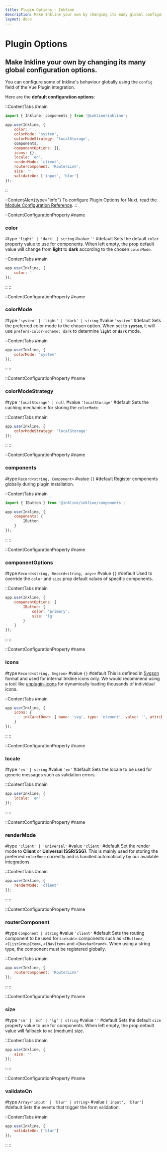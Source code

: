 ```yaml
---
title: Plugin Options - Inkline
description: Make Inkline your own by changing its many global configuration options.
layout: docs
---
```


# Plugin Options
## Make Inkline your own by changing its many global configuration options.

You can configure some of Inkline's behaviour globally using the `config` field of the Vue Plugin integration. 

Here are the **default configuration options**:

::ContentTabs
#main
~~~js
import { Inkline, components } from '@inkline/inkline';

app.use(Inkline, {
    color: '',
    colorMode: 'system',
    colorModeStrategy: 'localStorage',
    components,
    componentOptions: {},
    icons: {},
    locale: 'en',
    renderMode: 'client',
    routerComponent: 'RouterLink',
    size: '',
    validateOn: ['input', 'blur']
});
~~~
::

::ContentAlert{type="info"}
To configure Plugin Options for Nuxt, read the [Module Configuration Reference](https://github.com/inkline/plugin#nuxtjs).
::


::ContentConfigurationProperty
#name
### color
#type
`'light' | 'dark' | string`
#value
`''`
#default
Sets the default `color` property value to use for components. When left empty, the prop default value will change from **light** to **dark** according to the chosen `colorMode`.

::ContentTabs
#main
~~~js
app.use(Inkline, {
    color: ''
});
~~~
::
::


::ContentConfigurationProperty
#name
### colorMode
#type
`'system' | 'light' | 'dark' | string`
#value
`'system'`
#default
Sets the preferred color mode to the chosen option. When set to **`system`**, it will use `prefers-color-scheme: dark` to determine **`light`** or **`dark`** mode.

::ContentTabs
#main
~~~js
app.use(Inkline, {
    colorMode: 'system'
});
~~~
::
::


::ContentConfigurationProperty
#name
### colorModeStrategy
#type
`'localStorage' | null`
#value
`'localStorage'`
#default
Sets the caching mechanism for storing the `colorMode`.

::ContentTabs
#main
~~~js
app.use(Inkline, {
    colorModeStrategy: 'localStorage'
});
~~~
::
::


::ContentConfigurationProperty
#name
### components
#type
`Record<string, Component>`
#value
`{}`
#default
Register components globally during plugin installation.

::ContentTabs
#main
~~~js
import { IButton } from '@inkline/inkline/components';

app.use(Inkline, {
    components: {
        IButton
    }
});
~~~
::
::


::ContentConfigurationProperty
#name
### componentOptions
#type
`Record<string, Record<string, any>>`
#value
`{}`
#default
Used to override the `color` and `size` prop default values of specific components.

::ContentTabs
#main
~~~js
app.use(Inkline, {
    componentOptions: {
        IButton: {
            color: 'primary',
            size: 'lg'
        }
    }
});
~~~
::
::


::ContentConfigurationProperty
#name
### icons
#type
`Record<string, Svgson>`
#value
`{}`
#default
This is defined in [Svgson](https://www.npmjs.com/package/svgson) format and used for internal Inkline icons only. We would recommend using a tool like [unplugin-icons](https://github.com/antfu/unplugin-icons) for dynamically loading thousands of individual icons.

::ContentTabs
#main
~~~js
app.use(Inkline, {
    icons: {
        inkCaretDown: { name: 'svg', type: 'element', value: '', attributes: { version: '1.1', xmlns: 'http://www.w3.org/2000/svg', width: '16', height: '28', viewBox: '0 0 16 28', fill: 'currentColor' }, children: [{ name: 'title', type: 'element', value: '', attributes: {}, children: [{ name: '', type: 'text', value: 'caret-down', attributes: {}, children: [] }] }, { name: 'path', type: 'element', value: '', attributes: { d: 'M16 11c0 0.266-0.109 0.516-0.297 0.703l-7 7c-0.187 0.187-0.438 0.297-0.703 0.297s-0.516-0.109-0.703-0.297l-7-7c-0.187-0.187-0.297-0.438-0.297-0.703 0-0.547 0.453-1 1-1h14c0.547 0 1 0.453 1 1z' }, children: [] }] };
    }
});
~~~
::
::


::ContentConfigurationProperty
#name
### locale
#type
`'en' | string`
#value
`'en'`
#default
Sets the locale to be used for generic messages such as validation errors.

::ContentTabs
#main
~~~js
app.use(Inkline, {
    locale: 'en'
});
~~~
::
::


::ContentConfigurationProperty
#name
### renderMode
#type
`'client' | 'universal'`
#value
`'client'`
#default
Set the render mode to **Client** or **Universal (SSR/SSG)**. This is mainly used for storing the preferred `colorMode` correctly and is handled automatically by our available integrations.

::ContentTabs
#main
~~~js
app.use(Inkline, {
    renderMode: 'client'
});
~~~
::
::


::ContentConfigurationProperty
#name
### routerComponent
#type
`Component | string`
#value
`'client'`
#default
Sets the routing component to be used for `Linkable` components such as `<IButton>`, `<IListGroupItem>`, `<INavItem>` and `<INavbarBrand>`. When using a string type, the component must be registered globally.

::ContentTabs
#main
~~~js
app.use(Inkline, {
    routerComponent: 'RouterLink'
});
~~~
::
::


::ContentConfigurationProperty
#name
### size
#type
`'sm' | 'md' | 'lg' | string`
#value
`''`
#default
Sets the default `size` property value to use for components. When left empty, the prop default value will fallback to `md` (medium) size.

::ContentTabs
#main
~~~js
app.use(Inkline, {
    size: ''
});
~~~
::
::


::ContentConfigurationProperty
#name
### validateOn
#type
`Array<'input' | 'blur' | string>`
#value
`['input', 'blur']`
#default
Sets the events that trigger the form validation.

::ContentTabs
#main
~~~js
app.use(Inkline, {
    validateOn: ['blur']
});
~~~
::
::
